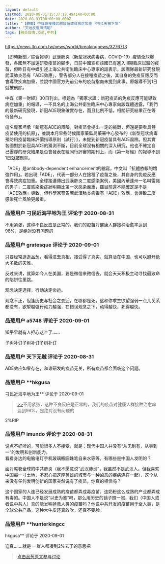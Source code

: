 ```yaml
---
layout: default
Lastmod: 2020-08-31T15:37:19.494140+00:00
date: 2020-08-31T00:00:00.000Z
title: "【轉載】中媒爆接種武肺疫苗或致病症加重 不到1天被下架"
author: "天地反復照清明"
tags: [肺炎疫情,疫苗,中共]
---
```


https://news.ltn.com.tw/news/world/breakingnews/3276713  
  
〔即時新聞／綜合報導〕武漢肺炎（新型冠狀病毒病，COVID-19）疫情全球爆發，各國無不加速研發疫苗的腳步，日前中國宣布該國已有進入Ⅲ期臨床試驗的疫苗，但昨日有中媒引述上海公共衛生臨床中心專家的話表示，該團隊最新研究發現武漢肺炎恐有「ADE效應」，警告部分人在接種疫苗之後，其自身的免疫反應反而會導致疾病加重，並說中國官方先前公布的疫苗指南未提到此事。原報導不到1日就被刪除。  
  
中媒《第一財經》30日刊出，標題為「獨家求證：新冠疫苗的免疫反應可能導致病症加重」的報導，一不具名的上海公共衛生臨床中心專家向該媒體透露，「我們的最新研究發現，新冠ADE現象確實存在，而且比例不低，相關研究結果正在等待發布」。  
  
這名專家坦承「新冠有ADE的風險，對疫苗會提出一定的挑戰，但還是要看具體疫苗使用的抗原」，並說本月早些時候國家藥監局藥審中心發布的《新型冠狀病毒預防用疫苗臨床評價指導原則（試行）》，未提到新冠疫苗具有ADE風險。但其實各國對於新冠具ADE的猜測不斷，目前全球沒有相關的深入研究，他也不確定自己團隊的研究結果是否會發表在經同行評審的期刊上，而《第一財經》的報導不到1日就被刪除。  
  
「ADE」是antibody-dependent enhancement的縮寫，中文叫「抗體依賴的增強作用」。若出現「ADE」，代表一部分人在接種了疫苗之後，其自身的免疫反應會導致病症加重。全球接連傳出武漢肺炎二度感染案例，美國內華達州一名叫雷諾的男子，二度感染後症狀明顯比第一次感染嚴重，雖目前還不能確定是不是「ADE效應」導致，但科學家警告若武漢肺炎病毒有「ADE」效應，會導致二度感染死亡風險更嚴重。

            
### 品葱用户 **刁民近海平地为王** 评论于 2020-08-31
        
不用紧张，这种不良反应是正常的，我们的疫苗对健康人群接种治愈率达到98%，是绝对没有问题的
        


            
### 品葱用户 **gratesque** 评论于 2020-09-01
        
只要经常逛逛品葱，看得进去真相，接受得了真实，就算活在中国，也可以避开绝大多数的灾难。  
  
反过来讲，就算如今人在美国，要是微信来微信去，就会天天积极主动寻找最致命的陷阱往里跳。  
  
观念决定选择，行动决定命运。  
  
观念不正，但逢历史与社会之变迁，在哪都是死。这和你求生欲望强弱一点儿关系都没有，欲望越强行动力越强，在错误观念之下，动得越快，死得越快。
        


            
### 品葱用户 **a5748** 评论于 2020-09-01
        
知乎早就有人担心这个了……  
  
子树补订子树补订子树补订
        


            
### 品葱用户 **天下无贼** 评论于 2020-08-31
        
ADE效应如果存在，和谁研发的疫苗无关，所有疫苗都会面临这个问题。
        


            
### 品葱用户 **hkgusa 
刁民近海平地为王** 评论于 2020-09-01
        
> [\>>]( "/article/item_id-485760#")不用紧张，这种不良反应是正常的，我们的疫苗对健康人群接种治愈率达到98%，是绝对没有问题的

  
  
2%RIP
        


            
### 品葱用户 **imundo** 评论于 2020-08-31
        
说点不好听的，可能很多人不接受，就是：现代中国人并没有“从无到有，从零到一”的发明和创新能力。  
看看身边的电脑电灯手机玻璃瓶圆珠笔自来水等等，有哪些是中国人发明的？  
  
面对席卷全球的中共肺炎（我不愿意说“武汉肺炎”，我虽然不是武汉人，但我喜欢中国每一寸土地，不忍心把这座英雄的城市与一种凶恶的疾病连在一起），这个从来没有任何发明创新的国家突然说有了疫苗，你真的相信吗？  
  
这个国家的人连已经发展成熟的疫苗都弄成毒疫苗，连奶粉这么成熟的产业都弄成有毒的。中国人不是说“以史为鉴”吗，那么用历史的镜子照一照，我们（中国人或者说中共人）真的能发明拯救人类的疫苗吗？他说中共开发的疫苗用于全人类，是全球公共产品，这种大牛皮还真敢吹，还真不要脸。
        


            
### 品葱用户 **hunterkingcc 
hkgusa** 评论于 2020-09-01
        
迫真.......就是 一群人都凑到2%去了的意思把
        






> [点击品葱原文参与讨论](https://pincong.rocks/article/23621)

